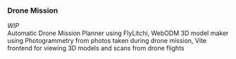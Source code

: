 ### Drone Mission

<i>WIP</i>
<br>
Automatic Drone Mission Planner using FlyLitchi, WebODM 3D model maker using Photogrammetry from photos taken during drone mission, Vite frontend for viewing 3D models and scans from drone flights